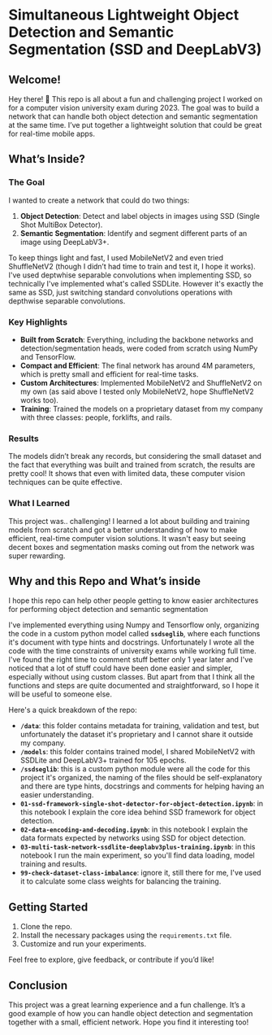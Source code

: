 # Simultaneous Lightweight Object Detection and Semantic Segmentation (SSD and DeepLabV3)

## Welcome!

Hey there! 🎉 This repo is all about a fun and challenging project I worked on for a computer vision university exam during 2023. The goal was to build a network that can handle both object detection and semantic segmentation at the same time. I’ve put together a lightweight solution that could be great for real-time mobile apps.

## What’s Inside?

### The Goal

I wanted to create a network that could do two things:
1. **Object Detection**: Detect and label objects in images using SSD (Single Shot MultiBox Detector).
2. **Semantic Segmentation**: Identify and segment different parts of an image using DeepLabV3+.

To keep things light and fast, I used MobileNetV2 and even tried ShuffleNetV2 (though I didn’t had time to train and test it, I hope it works). I've used deptwhise separable convolutions when implementing SSD, so technically I've implemented what's called SSDLite. However it's exactly the same as SSD, just switching standard convolutions operations with depthwise separable convolutions.

### Key Highlights

- **Built from Scratch**: Everything, including the backbone networks and detection/segmentation heads, were coded from scratch using NumPy and TensorFlow.
- **Compact and Efficient**: The final network has around 4M parameters, which is pretty small and efficient for real-time tasks.
- **Custom Architectures**: Implemented MobileNetV2 and ShuffleNetV2 on my own (as said above I tested only MobileNetV2, hope ShuffleNetV2 works too).
- **Training**: Trained the models on a proprietary dataset from my company with three classes: people, forklifts, and rails.

### Results

The models didn’t break any records, but considering the small dataset and the fact that everything was built and trained from scratch, the results are pretty cool! It shows that even with limited data, these computer vision techniques can be quite effective.

### What I Learned

This project was.. challenging! I learned a lot about building and training models from scratch and got a better understanding of how to make efficient, real-time computer vision solutions. It wasn't easy but seeing decent boxes and segmentation masks coming out from the network was super rewarding.

## Why and this Repo and What’s inside

I hope this repo can help other people getting to know easier architectures for performing object detection and semantic segmentation

I've implemented everything using Numpy and Tensorflow only, organizing the code in a custom python model called **`ssdseglib`**, where each functions it's document with type hints and docstrings. Unfortunately I wrote all the code with the time constraints of university exams while working full time. I've found the right time to comment stuff better only 1 year later and I've noticed that a lot of stuff could have been done easier and simpler, especially without using custom classes. But apart from that I think all the functions and steps are quite documented and straightforward, so I hope it will be useful to someone else.

Here's a quick breakdown of the repo: 

- **`/data`**: this folder contains metadata for training, validation and test, but unfortunately the dataset it's proprietary and I cannot share it outside my company.
- **`/models`**: this folder contains trained model, I shared MobileNetV2 with SSDLite and DeepLabV3+ trained for 105 epochs.
- **`/ssdseglib`**: this is a custom python module were all the code for this project it's organized, the naming of the files should be self-explanatory and there are type hints, docstrings and comments for helping having an easier understanding.
- **`01-ssd-framework-single-shot-detector-for-object-detection.ipynb`**: in this notebook I explain the core idea behind SSD framework for object detection.
- **`02-data-encoding-and-decoding.ipynb`**: in this notebook I explain the data formats expected by networks using SSD for object detection.
- **`03-multi-task-network-ssdlite-deeplabv3plus-training.ipynb`**: in this notebook I run the main experiment, so you'll find data loading, model training and results.
- **`99-check-dataset-class-imbalance`**: ignore it, still there for me, I've used it to calculate some class weights for balancing the training.

## Getting Started

1. Clone the repo.
2. Install the necessary packages using the `requirements.txt` file.
3. Customize and run your experiments.

Feel free to explore, give feedback, or contribute if you’d like!

## Conclusion

This project was a great learning experience and a fun challenge. It’s a good example of how you can handle object detection and segmentation together with a small, efficient network. Hope you find it interesting too!
